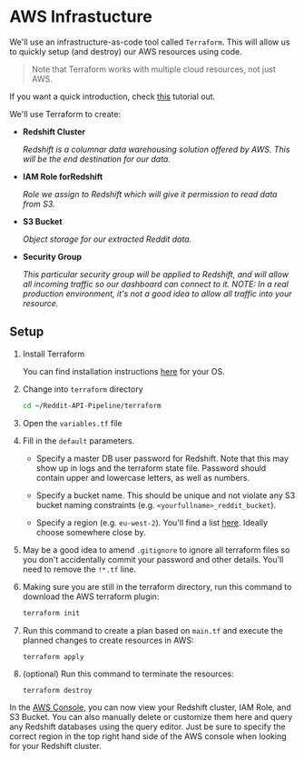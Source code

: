 # AWS Infrastucture <a name="SetupsRedshift"></a>

We'll use an infrastructure-as-code tool called `Terraform`. This will allow us to quickly setup (and destroy) our AWS resources using code. 

>Note that Terraform works with multiple cloud resources, not just AWS. 

If you want a quick introduction, check [this](https://learn.hashicorp.com/terraform?utm_source=terraform_io) tutorial out.

We'll use Terraform to create:

* **Redshift Cluster**

    *Redshift is a columnar data warehousing solution offered by AWS. This will be the end destination for our data.*

* **IAM Role forRedshift**

     *Role we assign to Redshift which will give it permission to read data from S3.*

* **S3 Bucket**

    *Object storage for our extracted Reddit data.*

* **Security Group**

    *This particular security group will be applied to Redshift, and will allow all incoming traffic so our dashboard can connect to it. NOTE: In a real production environment, it's not a good idea to allow all traffic into your resource.*

## Setup

1. Install Terraform 

    You can find installation instructions [here](https://learn.hashicorp.com/tutorials/terraform/install-cli) for your OS.

1. Change into `terraform` directory

    ```bash
    cd ~/Reddit-API-Pipeline/terraform
    ```

1. Open the `variables.tf` file

1. Fill in the `default` parameters.

    * Specify a master DB user password for Redshift. Note that this may show up in logs and the terraform state file. Password should contain upper and lowercase letters, as well as numbers.

    * Specify a bucket name. This should be unique and not violate any S3 bucket naming constraints (e.g. `<yourfullname>_reddit_bucket`).

    * Specify a region (e.g. `eu-west-2`). You'll find a list [here](https://docs.aws.amazon.com/AmazonRDS/latest/UserGuide/Concepts.RegionsAndAvailabilityZones.html). Ideally choose somewhere close by. 

1. May be a good idea to amend `.gitignore` to ignore all terraform files so you don't accidentally commit your password and other details. You'll need to remove the `!*.tf` line.

1. Making sure you are still in the terraform directory, run this command to download the AWS terraform plugin:

    ```bash
    terraform init
    ```

1. Run this command to create a plan based on `main.tf` and execute the planned changes to create resources in AWS:

    ```bash
    terraform apply
    ```

1. (optional) Run this command to terminate the resources:

    ```
    terraform destroy
    ```


In the [AWS Console](https://aws.amazon.com/console/), you can now view your Redshift cluster, IAM Role, and S3 Bucket. You can also manually delete or customize them here and query any Redshift databases using the query editor. Just be sure to specify the correct region in the top right hand side of the AWS console when looking for your Redshift cluster.

